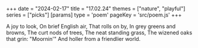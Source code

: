 +++
date = "2024-02-17"
title = "17.02.24"
themes = ["nature", "playful"]
series = ["picks"]
[params]
  type = 'poem'
  pageKey = 'src/poem.js'
+++

A joy to look,
On brief English air,
That rolls on by,
In grey greens and browns,
The curt nods of trees,
The neat standing grass,
The wizened oaks that grin:
"Moornin'"
And holler from a friendlier world.
